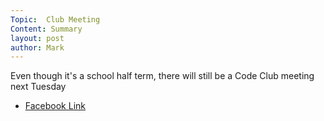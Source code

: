```yaml
---
Topic:  Club Meeting
Content: Summary
layout: post
author: Mark
---
```

Even though it's a school half term, there will still be a Code Club meeting next Tuesday



* [Facebook Link](https://www.facebook.com/1481985248595237/posts/4880321122094949/)


